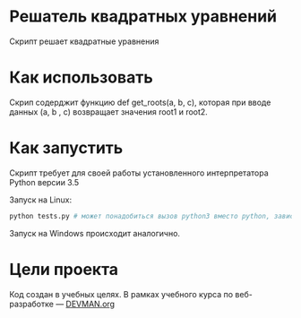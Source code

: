 # Решатель квадратных уравнений

Скрипт решает квадратные уравнения

# Как использовать

Скрип содерджит функцию def get_roots(a, b, c), которая при вводе данных (a, b , c) возвращает значения root1 и root2.

# Как запустить

Скрипт требует для своей работы установленного интерпретатора Python версии 3.5

Запуск на Linux:

```bash
python tests.py # может понадобиться вызов python3 вместо python, зависит от настроек операционной системы
```

Запуск на Windows происходит аналогично.

# Цели проекта

Код создан в учебных целях. В рамках учебного курса по веб-разработке ― [DEVMAN.org](https://devman.org)
